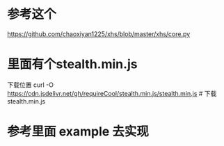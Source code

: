 # 参考这个
https://github.com/chaoxiyan1225/xhs/blob/master/xhs/core.py

# 里面有个stealth.min.js
下载位置
 curl -O https://cdn.jsdelivr.net/gh/requireCool/stealth.min.js/stealth.min.js # 下载 stealth.min.js

# 参考里面 example 去实现

